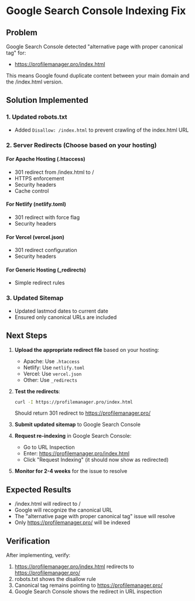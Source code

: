 # Google Search Console Indexing Fix

## Problem
Google Search Console detected "alternative page with proper canonical tag" for:
- https://profilemanager.pro/index.html

This means Google found duplicate content between your main domain and the /index.html version.

## Solution Implemented

### 1. Updated robots.txt
- Added `Disallow: /index.html` to prevent crawling of the index.html URL

### 2. Server Redirects (Choose based on your hosting)

#### For Apache Hosting (.htaccess)
- 301 redirect from /index.html to /
- HTTPS enforcement
- Security headers
- Cache control

#### For Netlify (netlify.toml)
- 301 redirect with force flag
- Security headers

#### For Vercel (vercel.json)
- 301 redirect configuration
- Security headers

#### For Generic Hosting (_redirects)
- Simple redirect rules

### 3. Updated Sitemap
- Updated lastmod dates to current date
- Ensured only canonical URLs are included

## Next Steps

1. **Upload the appropriate redirect file** based on your hosting:
   - Apache: Use `.htaccess`
   - Netlify: Use `netlify.toml`
   - Vercel: Use `vercel.json`
   - Other: Use `_redirects`

2. **Test the redirects**:
   ```bash
   curl -I https://profilemanager.pro/index.html
   ```
   Should return 301 redirect to https://profilemanager.pro/

3. **Submit updated sitemap** to Google Search Console

4. **Request re-indexing** in Google Search Console:
   - Go to URL Inspection
   - Enter: https://profilemanager.pro/index.html
   - Click "Request Indexing" (it should now show as redirected)

5. **Monitor for 2-4 weeks** for the issue to resolve

## Expected Results
- /index.html will redirect to /
- Google will recognize the canonical URL
- The "alternative page with proper canonical tag" issue will resolve
- Only https://profilemanager.pro/ will be indexed

## Verification
After implementing, verify:
1. https://profilemanager.pro/index.html redirects to https://profilemanager.pro/
2. robots.txt shows the disallow rule
3. Canonical tag remains pointing to https://profilemanager.pro/
4. Google Search Console shows the redirect in URL inspection
